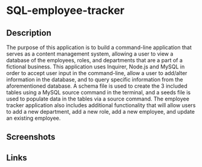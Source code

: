 # SQL-employee-tracker

## Description
The purpose of this application is to build a command-line application that serves as a content management system, allowing a user to view a database of the employees, roles, and departments that are a part of a fictional business. This application uses Inquirer, Node.js and MySQL in order to accept user input in the command-line, allow a user to add/alter information in the database, and to query specific information from the aforementioned database. A schema file is used to create the 3 included  tables using a MySQL source command in the terminal, and a seeds file is used to populate data in the tables via a source command. The employee tracker application also includes additional functionality that will allow users to add a new department, add a new role, add a new employee, and update an existing employee. 


## Screenshots

## Links